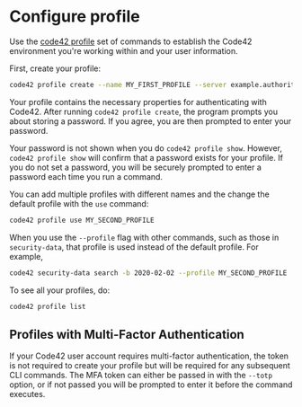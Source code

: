 # Configure profile

Use the [code42 profile](../commands/profile.md) set of commands to establish the Code42 environment you're working
within and your user information.

First, create your profile:
```bash
code42 profile create --name MY_FIRST_PROFILE --server example.authority.com --username security.admin@example.com
```

Your profile contains the necessary properties for authenticating with Code42. After running `code42 profile create`,
the program prompts you about storing a password. If you agree, you are then prompted to enter your password.

Your password is not shown when you do `code42 profile show`. However, `code42 profile show` will confirm that a
password exists for your profile. If you do not set a password, you will be securely prompted to enter a password each
time you run a command.

You can add multiple profiles with different names and the change the default profile with the `use` command:

```bash
code42 profile use MY_SECOND_PROFILE
```

When you use the `--profile` flag with other commands, such as those in `security-data`, that profile is used
instead of the default profile. For example,

```bash
code42 security-data search -b 2020-02-02 --profile MY_SECOND_PROFILE
```

To see all your profiles, do:

```bash
code42 profile list
```

## Profiles with Multi-Factor Authentication

If your Code42 user account requires multi-factor authentication, the token is not required to create your profile but
will be required for any subsequent CLI commands. The MFA token can either be passed in with the `--totp` option, or if
not passed you will be prompted to enter it before the command executes.
